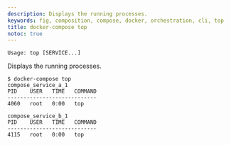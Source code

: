 ```yaml
---
description: Displays the running processes.
keywords: fig, composition, compose, docker, orchestration, cli, top
title: docker-compose top
notoc: true
---
```


```none
Usage: top [SERVICE...]
```

Displays the running processes.

```console
$ docker-compose top
compose_service_a_1
PID    USER   TIME   COMMAND
----------------------------
4060   root   0:00   top

compose_service_b_1
PID    USER   TIME   COMMAND
----------------------------
4115   root   0:00   top
```
